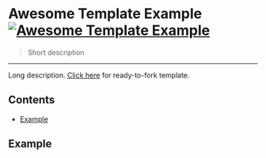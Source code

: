 # Awesome Template Example [![Awesome Template Example](https://awesome.re/badge.svg)](https://awesome.re)

> Short description

---

Long description. [Click here](https://github.com/bl0cknumber/awesome-template) for ready-to-fork template.

## Contents

- [Example](#example)

## Example
